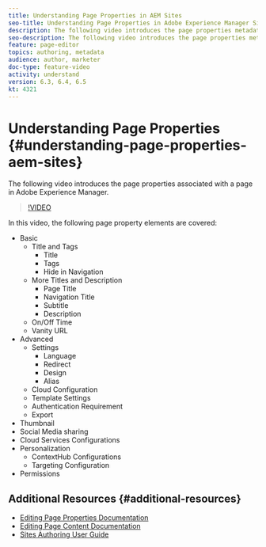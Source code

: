 ```yaml
---
title: Understanding Page Properties in AEM Sites
seo-title: Understanding Page Properties in Adobe Experience Manager Sites
description: The following video introduces the page properties metadata associated with a page in Adobe Experience Manager.
seo-description: The following video introduces the page properties metadata associated with a page in Adobe Experience Manager. 
feature: page-editor
topics: authoring, metadata
audience: author, marketer
doc-type: feature-video
activity: understand
version: 6.3, 6.4, 6.5
kt: 4321
---
```


# Understanding Page Properties {#understanding-page-properties-aem-sites}

The following video introduces the page properties associated with a page in Adobe Experience Manager.

>[!VIDEO](https://video.tv.adobe.com/v/32192?quality=12)

In this video, the following page property elements are covered:

* Basic
  * Title and Tags
    * Title
    * Tags
    * Hide in Navigation
  * More Titles and Description
    * Page Title
    * Navigation Title
    * Subtitle
    * Description
  * On/Off Time
  * Vanity URL
* Advanced
  * Settings
    * Language
    * Redirect
    * Design
    * Alias
  * Cloud Configuration
  * Template Settings
  * Authentication Requirement
  * Export
* Thumbnail
* Social Media sharing
* Cloud Services Configurations
* Personalization
  * ContextHub Configurations
  * Targeting Configuration
* Permissions

## Additional Resources {#additional-resources}

* [Editing Page Properties Documentation](https://docs.adobe.com/content/help/en/experience-manager-65/authoring/authoring/editing-page-properties.html)
* [Editing Page Content Documentation](https://docs.adobe.com/content/help/en/experience-manager-65/authoring/authoring/editing-content.html)
* [Sites Authoring User Guide](https://docs.adobe.com/content/help/en/experience-manager-65/authoring/home.html?topic=/experience-manager/6-5/sites/authoring/morehelp/page-authoring.ug.js)

